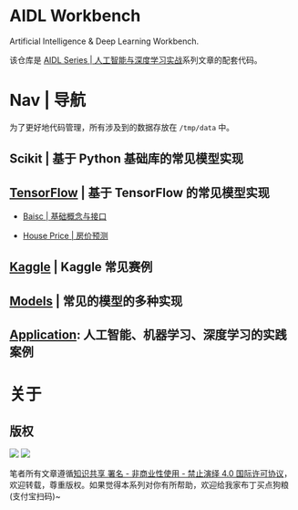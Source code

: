 # AIDL Workbench

Artificial Intelligence & Deep Learning Workbench.

该仓库是 [AIDL Series | 人工智能与深度学习实战](https://github.com/wxyyxc1992/AIDL-Series)系列文章的配套代码。

# Nav | 导航

为了更好地代码管理，所有涉及到的数据存放在 `/tmp/data` 中。

## Scikit | 基于 Python 基础库的常见模型实现

## [TensorFlow](./tensoflow) | 基于 TensorFlow 的常见模型实现

- [Baisc | 基础概念与接口](./deep-learning/tensoflow/basic)

- [House Price | 房价预测](./deep-learning/tensoflow/house-price)

## [Kaggle](./kaggle) | Kaggle 常见赛例

## [Models](./models) | 常见的模型的多种实现

## [Application](./apps): 人工智能、机器学习、深度学习的实践案例

# 关于

## 版权

![](https://parg.co/bDY) ![](https://parg.co/bDm)

笔者所有文章遵循[知识共享 署名 - 非商业性使用 - 禁止演绎 4.0 国际许可协议](https://creativecommons.org/licenses/by-nc-nd/4.0/deed.zh)，欢迎转载，尊重版权。如果觉得本系列对你有所帮助，欢迎给我家布丁买点狗粮(支付宝扫码)~
